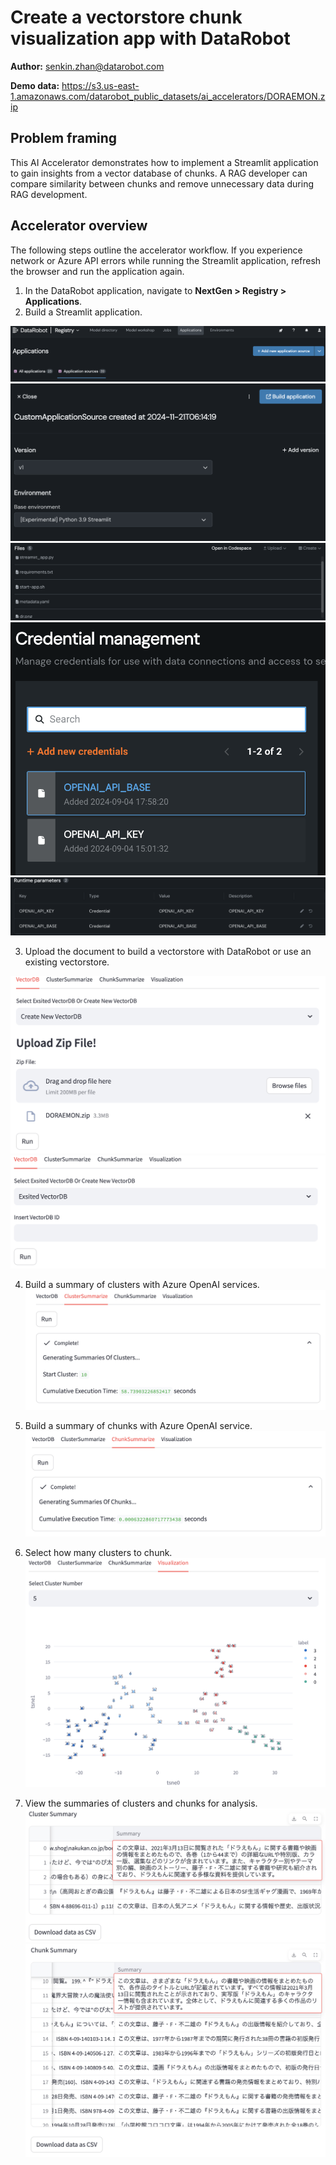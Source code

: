 # Create a vectorstore chunk visualization app with DataRobot

**Author:** senkin.zhan@datarobot.com

**Demo data:** https://s3.us-east-1.amazonaws.com/datarobot_public_datasets/ai_accelerators/DORAEMON.zip

## Problem framing

This AI Accelerator demonstrates how to implement a Streamlit application to gain insights from a vector database of chunks. A RAG developer can compare similarity between chunks and remove unnecessary data during RAG development.

## Accelerator overview

The following steps outline the accelerator workflow. If you experience network or Azure API errors while running the Streamlit application, refresh the browser and run the application again.

1. In the DataRobot application, navigate to **NextGen > Registry > Applications**.
2. Build a Streamlit application.

![add_app_source](image/add_app_source.png)
![build_env](image/build_env.png)
![build_source](image/build_source.png)
![add_credential](image/add_credential.png) 
![runtime_parameters](image/runtime_parameters.png)

3. Upload the document to build a vectorstore with DataRobot or use an existing vectorstore.

![upload_document](image/upload_document.png)
![upload_document](image/exsited_vdb.png)

4. Build a summary of clusters with Azure OpenAI services.
![cluster_summary](image/cluster_summary.png)

5. Build a summary of chunks with Azure OpenAI service.
![chunk_summary](image/chunk_summary.png)

6. Select how many clusters to chunk.
![cluster_number](image/cluster_number.png)

7. View the summaries of clusters and chunks for analysis.
![cluster_summary_text](image/cluster_summary_text.png)
![chunk_summary_text](image/chunk_summary_text.png)


